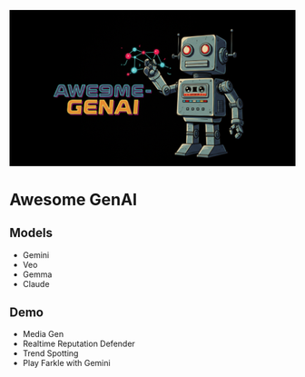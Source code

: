 
![Awesome GenAI](./index.png)

# Awesome GenAI

## Models
- Gemini
- Veo
- Gemma
- Claude

## Demo
- Media Gen
- Realtime Reputation Defender
- Trend Spotting
- Play Farkle with Gemini